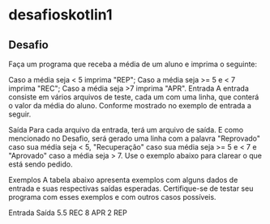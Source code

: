 # desafioskotlin1

 ## Desafio
Faça um programa que receba a média de um aluno e imprima o seguinte:

Caso a média seja < 5 imprima "REP";
Caso a média seja >= 5 e < 7 imprima "REC";
Caso a média seja >7 imprima "APR".
Entrada
A entrada consiste em vários arquivos de teste, cada um com uma linha, que conterá o valor da média do aluno. Conforme mostrado no exemplo de entrada a seguir.

Saída
Para cada arquivo da entrada, terá um arquivo de saída. E como mencionado no Desafio, será gerado uma linha com a palavra "Reprovado" caso sua média seja < 5, "Recuperação" caso sua média seja >= 5 e < 7 e "Aprovado" caso a média seja > 7. Use o exemplo abaixo para clarear o que está sendo pedido.

Exemplos
A tabela abaixo apresenta exemplos com alguns dados de entrada e suas respectivas saídas esperadas. Certifique-se de testar seu programa com esses exemplos e com outros casos possíveis.

Entrada	Saída
5.5	REC
8	APR
2	REP
